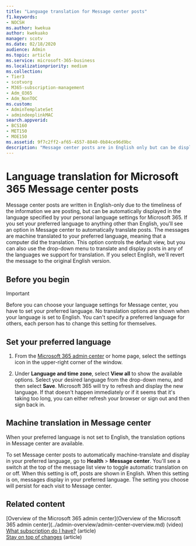 ```yaml
---
title: "Language translation for Message center posts"
f1.keywords:
- NOCSH
ms.author: kwekua
author: kwekuako
manager: scotv
ms.date: 02/18/2020
audience: Admin
ms.topic: article
ms.service: microsoft-365-business
ms.localizationpriority: medium
ms.collection:
- Tier3
- scotvorg 
- M365-subscription-management 
- Adm_O365
- Adm_NonTOC
ms.custom: 
- AdminTemplateSet
- admindeeplinkMAC
search.appverid:
- BCS160
- MET150
- MOE150
ms.assetid: 9f7c2ff2-af65-4557-8840-0b84ce96d9bc
description: "Message center posts are in English only but can be displayed automatically in the language you specify for Microsoft 365."
---
```


# Language translation for Microsoft 365 Message center posts

Message center posts are written in English-only due to the timeliness of the information we are posting, but can be automatically displayed in the language specified by your personal language settings for Microsoft 365. If you set your preferred language to anything other than English, you'll see an option in Message center to automatically translate posts. The messages are machine translated to your preferred language, meaning that a computer did the translation. This option controls the default view, but you can also use the drop-down menu to translate and display posts in any of the languages we support for translation. If you select English, we'll revert the message to the original English version.

## Before you begin
  
> [!IMPORTANT]
> Before you can choose your language settings for Message center, you have to set your preferred language. No translation options are shown when your language is set to English. You can't specify a preferred language for others, each person has to change this setting for themselves. 
  
## Set your preferred language

1. From the <a href="https://go.microsoft.com/fwlink/p/?linkid=2024339" target="_blank">Microsoft 365 admin center</a> or home page, select the settings icon in the upper-right corner of the window.
  
2. Under **Language and time zone**, select **View all** to show the available options. Select your desired language from the drop-down menu, and then select **Save**. Microsoft 365 will try to refresh and display the new language. If that doesn't happen immediately or if it seems that it's taking too long, you can either refresh your browser or sign out and then sign back in.
  
## Machine translation in Message center

When your preferred language is not set to English, the translation options in Message center are available.
  
To set Message center posts to automatically machine-translate and display in your preferred language, go to **Health** \> **Message center**. You'll see a switch at the top of the message list view to toggle automatic translation on or off. When this setting is off, posts are shown in English. When this setting is on, messages display in your preferred language. The setting you choose will persist for each visit to Message center. 

## Related content

[Overview of the Microsoft 365 admin center](Overview of the Microsoft 365 admin center](../admin-overview/admin-center-overview.md) (video)\
[What subscription do I have?](../admin-overview/what-subscription-do-i-have.md) (article)\
[Stay on top of changes](../manage/stay-on-top-of-updates.md) (article)



  
